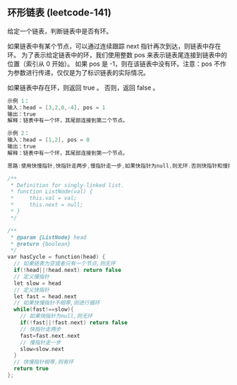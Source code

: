 

## 环形链表 (leetcode-141)
给定一个链表，判断链表中是否有环。

如果链表中有某个节点，可以通过连续跟踪 next 指针再次到达，则链表中存在环。 为了表示给定链表中的环，我们使用整数 pos 来表示链表尾连接到链表中的位置（索引从 0 开始）。 如果 pos 是 -1，则在该链表中没有环。注意：pos 不作为参数进行传递，仅仅是为了标识链表的实际情况。

如果链表中存在环，则返回 true 。 否则，返回 false 。

```h
示例 1：
输入：head = [3,2,0,-4], pos = 1
输出：true
解释：链表中有一个环，其尾部连接到第二个节点。

示例 2：
输入：head = [1,2], pos = 0
输出：true
解释：链表中有一个环，其尾部连接到第一个节点。
```

```h
思路:使用快慢指针,快指针走两步,慢指针走一步,如果快指针为null,则无环.否则快指针和慢指针必定在环内相遇

/**
 * Definition for singly-linked list.
 * function ListNode(val) {
 *     this.val = val;
 *     this.next = null;
 * }
 */

/**
 * @param {ListNode} head
 * @return {boolean}
 */
var hasCycle = function(head) {
  // 如果链表为空或者只有一个节点,则无环
  if(!head||!head.next) return false
  // 定义慢指针
  let slow = head
  // 定义快指针
  let fast = head.next
  // 如果快慢指针不相等,则进行循环
  while(fast!==slow){
    // 如果快指针为null,则无环
    if(!fast||!fast.next) return false
    // 快指针走两步
    fast=fast.next.next
    // 慢指针走一步
    slow=slow.next
  }
  // 快慢指针相等,则有环
  return true
};
```